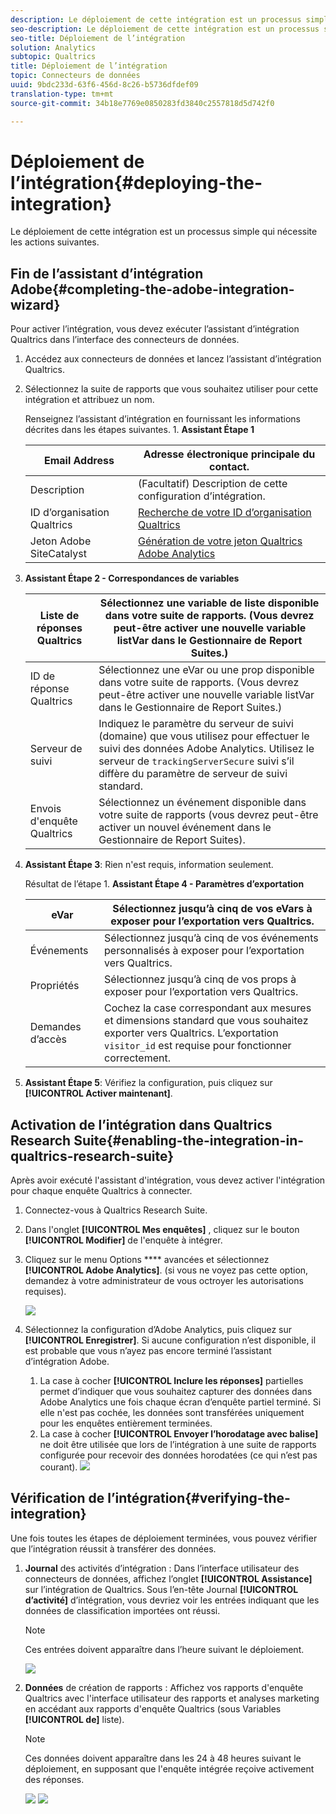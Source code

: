 ```yaml
---
description: Le déploiement de cette intégration est un processus simple qui nécessite les actions suivantes.
seo-description: Le déploiement de cette intégration est un processus simple qui nécessite les actions suivantes.
seo-title: Déploiement de l’intégration
solution: Analytics
subtopic: Qualtrics
title: Déploiement de l’intégration
topic: Connecteurs de données
uuid: 9bdc233d-63f6-456d-8c26-b5736dfdef09
translation-type: tm+mt
source-git-commit: 34b18e7769e0850283fd3840c2557818d5d742f0

---
```



# Déploiement de l’intégration{#deploying-the-integration}

Le déploiement de cette intégration est un processus simple qui nécessite les actions suivantes.

## Fin de l’assistant d’intégration Adobe{#completing-the-adobe-integration-wizard}

Pour activer l’intégration, vous devez exécuter l’assistant d’intégration Qualtrics dans l’interface des connecteurs de données.

1. Accédez aux connecteurs de données et lancez l’assistant d’intégration Qualtrics.
1. Sélectionnez la suite de rapports que vous souhaitez utiliser pour cette intégration et attribuez un nom.

   Renseignez l’assistant d’intégration en fournissant les informations décrites dans les étapes suivantes. 1. **Assistant Étape 1**

   | Email Address | Adresse électronique principale du contact. |
   |---|---|
   | Description | (Facultatif) Description de cette configuration d’intégration. |
   | ID d’organisation Qualtrics | [Recherche de votre ID d’organisation Qualtrics](../qualtrics-overview/qualtrics-org-id.md) |
   | Jeton Adobe SiteCatalyst | [Génération de votre jeton Qualtrics Adobe Analytics](../qualtrics-overview/qualtrics-token.md) |

1. **Assistant Étape 2 - Correspondances de variables**

   | Liste de réponses Qualtrics | Sélectionnez une variable de liste disponible dans votre suite de rapports. (Vous devrez peut-être activer une nouvelle variable listVar dans le Gestionnaire de Report Suites.) |
   |---|---|
   | ID de réponse Qualtrics | Sélectionnez une eVar ou une prop disponible dans votre suite de rapports. (Vous devrez peut-être activer une nouvelle variable listVar dans le Gestionnaire de Report Suites.) |
   | Serveur de suivi | Indiquez le paramètre du serveur de suivi (domaine) que vous utilisez pour effectuer le suivi des données Adobe Analytics. Utilisez le serveur de `trackingServerSecure` suivi s’il diffère du paramètre de serveur de suivi standard. |
   | Envois d'enquête Qualtrics | Sélectionnez un événement disponible dans votre suite de rapports (vous devrez peut-être activer un nouvel événement dans le Gestionnaire de Report Suites). |

1. **Assistant Étape 3**: Rien n'est requis, information seulement.

   Résultat de l’étape 1. **Assistant Étape 4 - Paramètres d’exportation**

   | eVar | Sélectionnez jusqu’à cinq de vos eVars à exposer pour l’exportation vers Qualtrics. |
   |---|---|
   | Événements | Sélectionnez jusqu’à cinq de vos événements personnalisés à exposer pour l’exportation vers Qualtrics. |
   | Propriétés | Sélectionnez jusqu’à cinq de vos props à exposer pour l’exportation vers Qualtrics. |
   |  Demandes d’accès | Cochez la case correspondant aux mesures et dimensions standard que vous souhaitez exporter vers Qualtrics. L’exportation `visitor_id` est requise pour fonctionner correctement. |

1. **Assistant Étape 5**: Vérifiez la configuration, puis cliquez sur **[!UICONTROL Activer maintenant]**.

## Activation de l’intégration dans Qualtrics Research Suite{#enabling-the-integration-in-qualtrics-research-suite}

Après avoir exécuté l'assistant d'intégration, vous devez activer l'intégration pour chaque enquête Qualtrics à connecter.

1. Connectez-vous à Qualtrics Research Suite.
1. Dans l'onglet **[!UICONTROL Mes enquêtes]** , cliquez sur le bouton **[!UICONTROL Modifier]** de l'enquête à intégrer.
1. Cliquez sur le menu Options **** avancées et sélectionnez **[!UICONTROL Adobe Analytics]**. (si vous ne voyez pas cette option, demandez à votre administrateur de vous octroyer les autorisations requises).

   ![](assets/advanced_options.png)

1. Sélectionnez la configuration d’Adobe Analytics, puis cliquez sur **[!UICONTROL Enregistrer]**. Si aucune configuration n’est disponible, il est probable que vous n’ayez pas encore terminé l’assistant d’intégration Adobe.
   1. La case à cocher **[!UICONTROL Inclure les réponses]** partielles permet d’indiquer que vous souhaitez capturer des données dans Adobe Analytics une fois chaque écran d’enquête partiel terminé. Si elle n'est pas cochée, les données sont transférées uniquement pour les enquêtes entièrement terminées.
   1. La case à cocher **[!UICONTROL Envoyer l’horodatage avec balise]** ne doit être utilisée que lors de l’intégration à une suite de rapports configurée pour recevoir des données horodatées (ce qui n’est pas courant).
   ![](assets/integration_config.png)

## Vérification de l’intégration{#verifying-the-integration}

Une fois toutes les étapes de déploiement terminées, vous pouvez vérifier que l’intégration réussit à transférer des données.

1. **Journal** des activités d’intégration : Dans l’interface utilisateur des connecteurs de données, affichez l’onglet **[!UICONTROL Assistance]** sur l’intégration de Qualtrics. Sous l’en-tête Journal **[!UICONTROL d’activité]** d’intégration, vous devriez voir les entrées indiquant que les données de classification importées ont réussi.

   >[!NOTE]
   >
   >Ces entrées doivent apparaître dans l’heure suivant le déploiement.

   ![](assets/verify-1.png)

1. **Données** de création de rapports : Affichez vos rapports d'enquête Qualtrics avec l'interface utilisateur des rapports et analyses marketing en accédant aux rapports d'enquête Qualtrics (sous Variables **[!UICONTROL de]** liste).

   >[!NOTE]
   >
   >Ces données doivent apparaître dans les 24 à 48 heures suivant le déploiement, en supposant que l'enquête intégrée reçoive activement des réponses.

   ![](assets/verify-2.png) ![](assets/verify-3.png)


